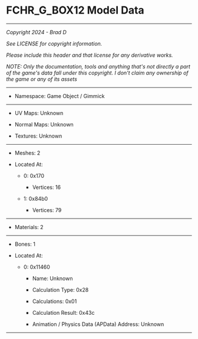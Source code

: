 # FCHR_G_BOX12 Model Data

---

*Copyright 2024 - Brad D*

*See LICENSE for copyright information.*

*Please include this header and that license for any derivative works.*

*NOTE: Only the documentation, tools and anything that's not directly a part of the game's data fall under this copyright. I don't claim any ownership of the game or any of its assets*

---

* Namespace: Game Object / Gimmick

---

* UV Maps: Unknown

* Normal Maps: Unknown

* Textures: Unknown

---

* Meshes: 2

* Located At:

  * 0: 0x170

    * Vertices: 16

  * 1: 0x84b0

    * Vertices: 79

---

* Materials: 2

---

* Bones: 1

* Located At:

  * 0: 0x11460

    * Name: Unknown

    * Calculation Type: 0x28

    * Calculations: 0x01

    * Calculation Result: 0x43c

    * Animation / Physics Data (APData) Address: Unknown

---

